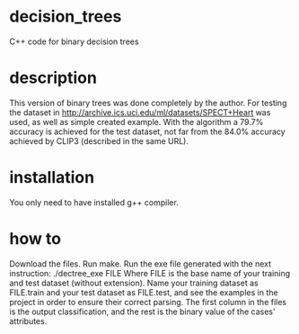 decision_trees
==============

C++ code for binary decision trees

description
===========
This version of binary trees was done completely by the author.
For testing the dataset in http://archive.ics.uci.edu/ml/datasets/SPECT+Heart was used, as well as simple created example.
With the algorithm a 79.7% accuracy is achieved for the test dataset, not far from the 84.0% accuracy achieved by CLIP3 (described in the same URL).

installation
============
You only need to have installed g++ compiler.

how to
======
Download the files. 
Run make. 
Run the exe file generated with the next instruction:
./dectree_exe FILE
Where FILE is the base name of your training and test dataset (without extension).
Name your training dataset as FILE.train and your test dataset as FILE.test, and see the examples in the project in order to ensure their correct parsing.
The first column in the files is the output classification, and the rest is the binary value of the cases' attributes.
